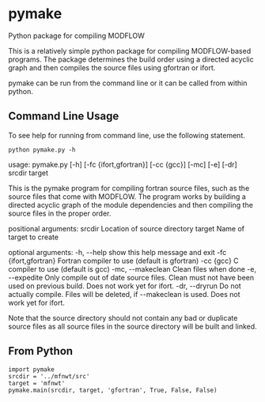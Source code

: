 # pymake
Python package for compiling MODFLOW

This is a relatively simple python package for compiling MODFLOW-based programs.  The package determines the build order using a directed acyclic graph and then compiles the source files using gfortran or ifort.

pymake can be run from the command line or it can be called from within python.  


## Command Line Usage

To see help for running from command line, use the following statement.

    python pymake.py -h

usage: pymake.py [-h] [-fc {ifort,gfortran}] [-cc {gcc}] [-mc] [-e] [-dr]
                 srcdir target

This is the pymake program for compiling fortran source files, such as the
source files that come with MODFLOW. The program works by building a directed
acyclic graph of the module dependencies and then compiling the source files
in the proper order.

positional arguments:
  srcdir                Location of source directory
  target                Name of target to create

optional arguments:
  -h, --help            show this help message and exit
  -fc {ifort,gfortran}  Fortran compiler to use (default is gfortran)
  -cc {gcc}             C compiler to use (default is gcc)
  -mc, --makeclean      Clean files when done
  -e, --expedite        Only compile out of date source files. Clean must not
                        have been used on previous build. Does not work yet
                        for ifort.
  -dr, --dryrun         Do not actually compile. Files will be deleted, if
                        --makeclean is used. Does not work yet for ifort.

Note that the source directory should not contain any bad or duplicate source
files as all source files in the source directory will be built and linked.

## From Python

    import pymake
    srcdir = '../mfnwt/src'
    target = 'mfnwt'
    pymake.main(srcdir, target, 'gfortran', True, False, False)


